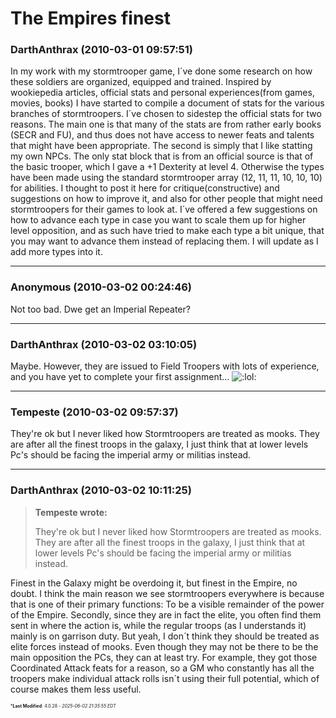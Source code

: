 # The Empires finest

### **DarthAnthrax** (2010-03-01 09:57:51)

In my work with my stormtrooper game, I´ve done some research on how these soldiers are organized, equipped and trained. Inspired by wookiepedia articles, official stats and personal experiences(from games, movies, books) I have started to compile a document of stats for the various branches of stormtroopers.
I´ve chosen to sidestep the official stats for two reasons. The main one is that many of the stats are from rather early books (SECR and FU), and thus does not have access to newer feats and talents that might have been appropriate. The second is simply that I like statting my own NPCs. The only stat block that is from an official source is that of the basic trooper, which I gave a +1 Dexterity at level 4. Otherwise the types have been made using the standard stormtrooper array (12, 11, 11, 10, 10, 10) for abilities.
I thought to post it here for critique(constructive) and suggestions on how to improve it, and also for other people that might need stormtroopers for their games to look at. I´ve offered a few suggestions on how to advance each type in case you want to scale them up for higher level opposition, and as such have tried to make each type a bit unique, that you may want to advance them instead of replacing them. I will update as I add more types into it.

---

### **Anonymous** (2010-03-02 00:24:46)

Not too bad.
Dwe get an Imperial Repeater?

---

### **DarthAnthrax** (2010-03-02 03:10:05)

Maybe. However, they are issued to Field Troopers with lots of experience, and you have yet to complete your first assignment... <!-- s:lol: -->![:lol:](https://i.ibb.co/4wBjw6T4/icon-lol.gif)<!-- s:lol: -->

---

### **Tempeste** (2010-03-02 09:57:37)

They're ok but I never liked how Stormtroopers are treated as mooks. They are after all the finest troops in the galaxy, I just think that at lower levels Pc's should be facing the imperial army or militias instead.

---

### **DarthAnthrax** (2010-03-02 10:11:25)

> **Tempeste wrote:**
>
> They&#39;re ok but I never liked how Stormtroopers are treated as mooks. They are after all the finest troops in the galaxy, I just think that at lower levels Pc&#39;s should be facing the imperial army or militias instead.

Finest in the Galaxy might be overdoing it, but finest in the Empire, no doubt.
I think the main reason we see stormtroopers everywhere is because that is one of their primary functions: To be a visible remainder of the power of the Empire. Secondly, since they are in fact the elite, you often find them sent in where the action is, while the regular troops (as I understands it) mainly is on garrison duty.
But yeah, I don´t think they should be treated as elite forces instead of mooks. Even though they may not be there to be the main opposition the PCs, they can at least try. For example, they got those Coordinated Attack feats for a reason, so a GM who constantly has all the troopers make individual attack rolls isn´t using their full potential, which of course makes them less useful.



<span style="font-size: 0.5em;">***Last Modified**: 4.0.28 - *2025-06-02 21:35:55 EDT*</span>